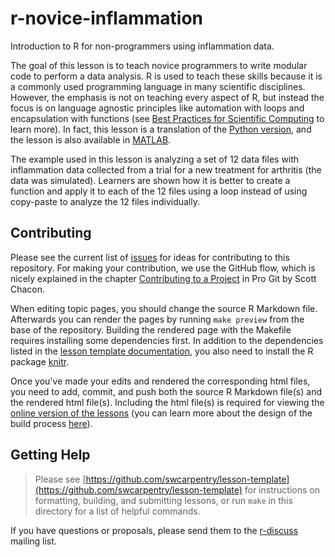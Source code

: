 r-novice-inflammation
=====================

Introduction to R for non-programmers using inflammation data.

The goal of this lesson is to teach novice programmers to write modular code to
perform a data analysis. R is used to teach these skills because it is a
commonly used programming language in many scientific disciplines. However, the
emphasis is not on teaching every aspect of R, but instead the focus is on
language agnostic principles like automation with loops and encapsulation with
functions (see [Best Practices for Scientific Computing][best-practices] to
learn more). In fact, this lesson is a translation of the [Python version][py],
and the lesson is also available in [MATLAB][].

The example used in this lesson is analyzing a set of 12 data files with
inflammation data collected from a trial for a new treatment for arthritis (the
data was simulated). Learners are shown how it is better to create a function
and apply it to each of the 12 files using a loop instead of using copy-paste
to analyze the 12 files individually.

[best-practices]: http://journals.plos.org/plosbiology/article?id=10.1371/journal.pbio.1001745
[py]: https://github.com/swcarpentry/python-novice-inflammation
[MATLAB]: https://github.com/swcarpentry/matlab-novice-inflammation

## Contributing

Please see the current list of [issues][] for ideas for contributing to this
repository. For making your contribution, we use the GitHub flow, which is
nicely explained in the chapter [Contributing to a Project][pro-git] in Pro Git
by Scott Chacon.

When editing topic pages, you should change the source R Markdown
file. Afterwards you can render the pages by running `make preview`
from the base of the repository. Building the rendered page with the
Makefile requires installing some dependencies first. In addition to
the dependencies listed in the [lesson template
documentation][dependencies], you also need to install the R package
[knitr][].

Once you've made your edits and rendered the corresponding html files,
you need to add, commit, and push both the source R Markdown file(s)
and the rendered html file(s). Including the html file(s) is required
for viewing the [online version of the lessons][online] (you can learn
more about the design of the build process [here][design]).

[issues]: https://github.com/swcarpentry/r-novice-inflammation/issues
[pro-git]: http://git-scm.com/book/en/v2/GitHub-Contributing-to-a-Project
[dependencies]: https://github.com/swcarpentry/lesson-template#dependencies
[knitr]: http://cran.r-project.org/web/packages/knitr/index.html
[online]: http://swcarpentry.github.io/r-novice-inflammation/
[design]: https://github.com/swcarpentry/lesson-template/blob/gh-pages/DESIGN.md

## Getting Help

> Please see [https://github.com/swcarpentry/lesson-template](https://github.com/swcarpentry/lesson-template)
> for instructions on formatting, building, and submitting lessons,
> or run `make` in this directory for a list of helpful commands.

If you have questions or proposals, please send them to the [r-discuss][] mailing list.

[r-discuss]: http://lists.software-carpentry.org/mailman/listinfo/r-discuss_lists.software-carpentry.org
